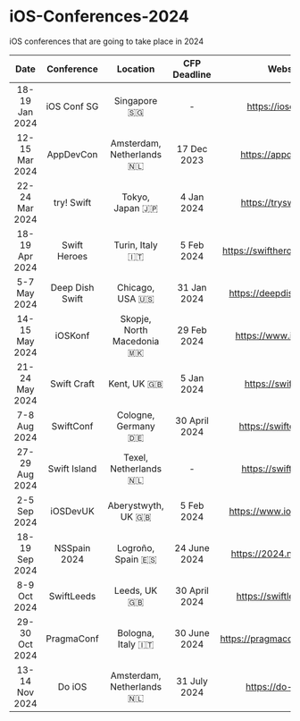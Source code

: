 # iOS-Conferences-2024
iOS conferences that are going to take place in 2024

| Date | Conference | Location | CFP Deadline | Website |
| :--: | :--: | :--: | :--: | :--: | 
| 18-19 Jan 2024 | iOS Conf SG | Singapore 🇸🇬 | - | https://iosconf.sg/ |
| 12-15 Mar 2024 | AppDevCon | Amsterdam, Netherlands 🇳🇱 | 17 Dec 2023 | https://appdevcon.nl/ |  
| 22-24 Mar 2024 | try! Swift | Tokyo, Japan 🇯🇵 | 4 Jan 2024 | https://tryswift.jp/_en |
| 18-19 Apr 2024 | Swift Heroes | Turin, Italy 🇮🇹 | 5 Feb 2024 | https://swiftheroes.com/2024 |
| 5-7 May 2024 | Deep Dish Swift | Chicago, USA 🇺🇸 | 31 Jan 2024 | https://deepdishswift.com/ |
| 14-15 May 2024 | iOSKonf | Skopje, North Macedonia 🇲🇰 | 29 Feb 2024 | https://www.ioskonf.mk |  
| 21-24 May 2024 | Swift Craft | Kent, UK 🇬🇧 | 5 Jan 2024 | https://swiftcraft.uk |  
| 7-8 Aug 2024 | SwiftConf | Cologne, Germany 🇩🇪 | 30 April 2024 | https://swiftconf.com/ |  
| 27-29 Aug 2024 | Swift Island | Texel, Netherlands 🇳🇱 | - | https://swiftisland.nl/ |  
| 2-5 Sep 2024 | iOSDevUK | Aberystwyth, UK 🇬🇧 | 5 Feb 2024 | https://www.iosdevuk.com |  
| 18-19 Sep 2024 | NSSpain 2024 | Logroño, Spain 🇪🇸 | 24 June 2024 | https://2024.nsspain.com |  
| 8-9 Oct 2024 | SwiftLeeds | Leeds, UK 🇬🇧 | 30 April 2024 | https://swiftleeds.co.uk |  
| 29-30 Oct 2024 | PragmaConf | Bologna, Italy 🇮🇹 | 30 June 2024 | https://pragmaconference.com |  
| 13-14 Nov 2024 | Do iOS | Amsterdam, Netherlands 🇳🇱 | 31 July 2024 | https://do-ios.com |  
